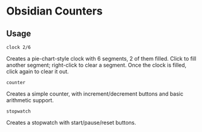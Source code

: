# Obsidian Counters

## Usage

`clock 2/6`

Creates a pie-chart-style clock with 6 segments, 2 of them filled. Click to
fill another segment; right-click to clear a segment. Once the clock is filled,
click again to clear it out.

`counter`

Creates a simple counter, with increment/decrement buttons and basic arithmetic
support.

`stopwatch`

Creates a stopwatch with start/pause/reset buttons.
